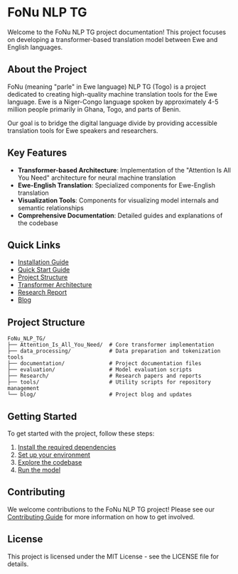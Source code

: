 # FoNu NLP TG

Welcome to the FoNu NLP TG project documentation! This project focuses on developing a transformer-based translation model between Ewe and English languages.

## About the Project

FoNu (meaning "parle" in Ewe language) NLP TG (Togo) is a project dedicated to creating high-quality machine translation tools for the Ewe language. Ewe is a Niger-Congo language spoken by approximately 4-5 million people primarily in Ghana, Togo, and parts of Benin.

Our goal is to bridge the digital language divide by providing accessible translation tools for Ewe speakers and researchers.

## Key Features

- **Transformer-based Architecture**: Implementation of the "Attention Is All You Need" architecture for neural machine translation
- **Ewe-English Translation**: Specialized components for Ewe-English translation
- **Visualization Tools**: Components for visualizing model internals and semantic relationships
- **Comprehensive Documentation**: Detailed guides and explanations of the codebase

## Quick Links

- [Installation Guide](getting-started/installation.md)
- [Quick Start Guide](getting-started/quick-start.md)
- [Project Structure](documentation/project-structure.md)
- [Transformer Architecture](model/transformer-architecture.md)
- [Research Report](research/ewe-english-translation.md)
- [Blog](blog/introduction.md)

## Project Structure

```
FoNu_NLP_TG/
├── Attention_Is_All_You_Need/  # Core transformer implementation
├── data_processing/            # Data preparation and tokenization tools
├── documentation/              # Project documentation files
├── evaluation/                 # Model evaluation scripts
├── Research/                   # Research papers and reports
├── tools/                      # Utility scripts for repository management
└── blog/                       # Project blog and updates
```

## Getting Started

To get started with the project, follow these steps:

1. [Install the required dependencies](getting-started/installation.md)
2. [Set up your environment](getting-started/quick-start.md)
3. [Explore the codebase](documentation/project-structure.md)
4. [Run the model](model/inference.md)

## Contributing

We welcome contributions to the FoNu NLP TG project! Please see our [Contributing Guide](contributing.md) for more information on how to get involved.

## License

This project is licensed under the MIT License - see the LICENSE file for details.
